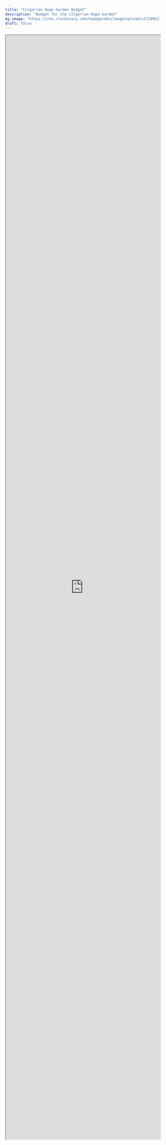 ```yaml
---
title: "Cilgerran Hope Garden Budget"
description: "Budget for the Cilgerran Hope Garden"
bg_image: "https://res.cloudinary.com/hopegarden/image/upload/v1719952740/title-poppy.webp"
draft: false
---
```


<iframe
  id="budget-spreadsheet"
  title="Gardd Gobaith Cilgerran Hope Garden budget"
  style="width:100%; height:90vh"
  src="https://gardenwild.onlyoffice.com/s/VM9_LdbGb4Vq4zf"
  >
</iframe>
